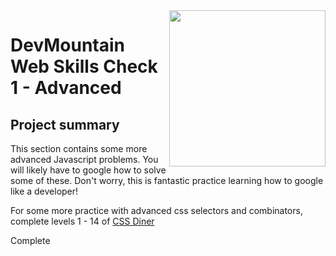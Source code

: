 <img src="https://s3.amazonaws.com/devmountain/readme-logo.png" width="250" align="right">

# DevMountain Web Skills Check 1 - Advanced

## Project summary

This section contains some more advanced Javascript problems. You will likely have to google how to solve some of these. Don't worry, this is fantastic practice learning how to google like a developer!

For some more practice with advanced css selectors and combinators, complete levels 1 - 14 of [CSS Diner](https://flukeout.github.io/)

Complete
